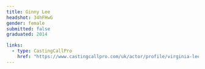 ```yaml
---
title: Ginny Lee
headshot: 34hFHwG
gender: female
submitted: false
graduated: 2014

links:
  - type: CastingCallPro
    href: "https://www.castingcallpro.com/uk/actor/profile/virginia-lee-1"
---
```

